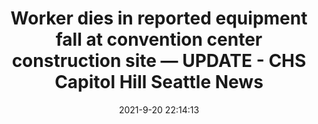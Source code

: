 ---
"title": "Worker dies in reported equipment fall at convention center construction site — UPDATE - CHS Capitol Hill Seattle News"
"date": "2021-9-20 22:14:13"
"feed_name": "GOOGLENEWSCONSTRUCTION"
"feed_website": "https://news.google.com/search?q=construction%2Bincident&hl=en-US&gl=US&ceid=US:en"
"feed_rss": "https://news.google.com/rss/search?q=construction%2Bincident&hl=en-US&gl=US&ceid=US:en"
"link": "https://www.capitolhillseattle.com/2021/09/worker-dies-in-reported-equipment-fall-at-convention-center-construction-site/"
"file": "_posts/2021-1-1-eade8d3de92e7aa4d7b9d0270f104da9a707329c.md"
"accident": "1"
"drilling": "0"
"dead": "1"
"injured": "0"
"where": "construction site"
"place": "unknown place"
---